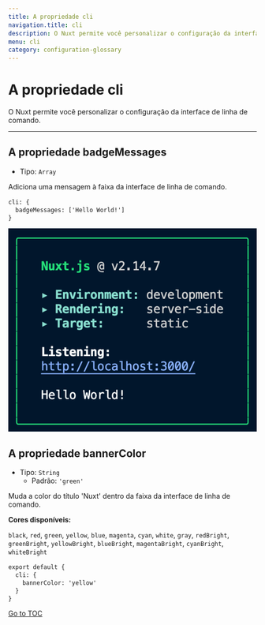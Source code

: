 ```yaml
---
title: A propriedade cli
navigation.title: cli
description: O Nuxt permite você personalizar o configuração da interface de linha de comando.
menu: cli
category: configuration-glossary
---
```

# A propriedade cli

O Nuxt permite você personalizar o configuração da interface de linha de comando.

---

## A propriedade badgeMessages

- Tipo: `Array`

Adiciona uma mensagem à faixa da interface de linha de comando.

```js{}[nuxt.config.js]
cli: {
  badgeMessages: ['Hello World!']
}
```

![](../docs/cli-badge.png)

## A propriedade bannerColor

- Tipo: `String`
  - Padrão: `'green'`

Muda a color do título 'Nuxt' dentro da faixa da interface de linha de comando.

**Cores disponíveis:**

`black`, `red`, `green`, `yellow`, `blue`, `magenta`, `cyan`, `white`, `gray`, `redBright`, `greenBright`, `yellowBright`, `blueBright`, `magentaBright`, `cyanBright`, `whiteBright`

```js{}[nuxt.config.js]
export default {
  cli: {
    bannerColor: 'yellow'
  }
}
```
<span style='float: footnote;'><a href="../index.html#toc">Go to TOC</a></span>

